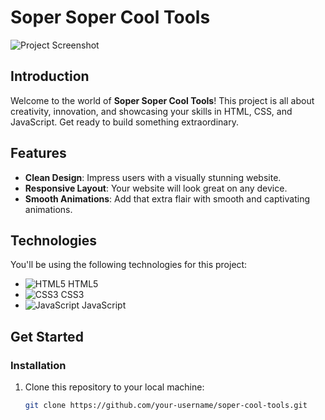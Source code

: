 # Soper Soper Cool Tools

![Project Screenshot](images/web3.png)

## Introduction

Welcome to the world of **Soper Soper Cool Tools**! This project is all about creativity, innovation, and showcasing your skills in HTML, CSS, and JavaScript. Get ready to build something extraordinary.

## Features

- **Clean Design**: Impress users with a visually stunning website.
- **Responsive Layout**: Your website will look great on any device.
- **Smooth Animations**: Add that extra flair with smooth and captivating animations.

## Technologies

You'll be using the following technologies for this project:

- ![HTML5](https://img.icons8.com/color/64/000000/html-5--v1.png) HTML5
- ![CSS3](https://img.icons8.com/color/64/000000/css3.png) CSS3
- ![JavaScript](https://img.icons8.com/color/64/000000/javascript--v1.png) JavaScript

## Get Started

### Installation

1. Clone this repository to your local machine:

   ```bash
   git clone https://github.com/your-username/soper-cool-tools.git
